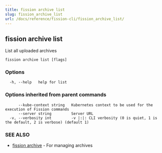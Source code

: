 ```yaml
---
title: fission archive list
slug: fission_archive_list
url: /docs/reference/fission-cli/fission_archive_list/
---
```

## fission archive list

List all uploaded archives

```
fission archive list [flags]
```

### Options

```
  -h, --help   help for list
```

### Options inherited from parent commands

```
      --kube-context string   Kubernetes context to be used for the execution of Fission commands
      --server string         Server URL
  -v, --verbosity int         -v |:|: CLI verbosity (0 is quiet, 1 is the default, 2 is verbose) (default 1)
```

### SEE ALSO

* [fission archive](/docs/reference/fission-cli/fission_archive/)	 - For managing archives

